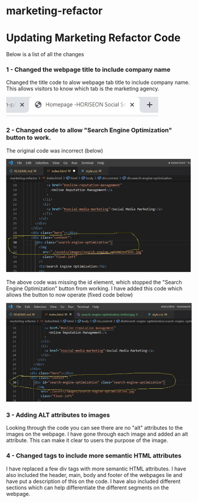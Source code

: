 # marketing-refactor

# Updating Marketing Refactor Code

Below is a list of all the changes

### 1 - Changed the webpage title to include company name

Changed the title code to alow webpage tab title to include company name. This allows visitors to know which tab is the marketing agency.

<img src="./assets/screenshots/homepage-title.jpg">

### 2 - Changed code to allow "Search Engine Optimization" button to work.

The original code was incorrect (below)

<img src="./assets/screenshots/search-engine-optimization-before.jpg">

The above code was missing the id element, which stopped the "Search Engine Optimization" button from working. I have added this code which allows the button to now operate (fixed code below)

<img src="./assets/screenshots/search-engine-optimization-after.jpg">

### 3 - Adding ALT attributes to images

Looking through the code you can see there are no "alt" attributes to the images on the webpage. I have gone through each image and added an alt attribute. This can make it clear to users the purpose of the image.

### 4 - Changed tags to include more semantic HTML attributes

I have replaced a few div tags with more semantic HTML attributes. I have also included the header, main, body and footer of the webpages lie and have put a description of this on the code. I have also included different sections which can help differentiate the different segments on the webpage.

